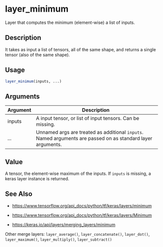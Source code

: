 # layer_minimum


Layer that computes the minimum (element-wise) a list of inputs.




## Description

It takes as input a list of tensors, all of the same shape, and returns a
single tensor (also of the same shape).





## Usage
```r
layer_minimum(inputs, ...)
```




## Arguments


Argument      |Description
------------- |----------------
inputs | A input tensor, or list of input tensors. Can be missing.
... | Unnamed args are treated as additional ``inputs``. Named arguments are passed on as standard layer arguments.





## Value

A tensor, the element-wise maximum of the inputs. If ``inputs`` is
missing, a keras layer instance is returned.






## See Also



*  https://www.tensorflow.org/api_docs/python/tf/keras/layers/minimum

*  https://www.tensorflow.org/api_docs/python/tf/keras/layers/Minimum

*  https://keras.io/api/layers/merging_layers/minimum


Other merge layers: 
`layer_average()`,
`layer_concatenate()`,
`layer_dot()`,
`layer_maximum()`,
`layer_multiply()`,
`layer_subtract()`



